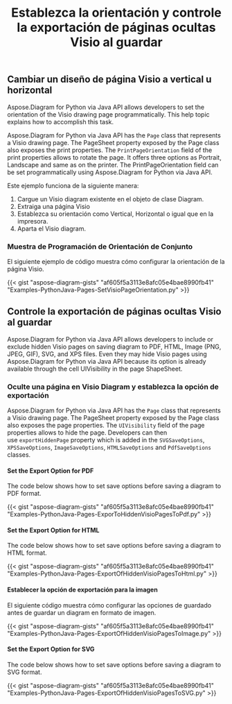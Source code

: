﻿---
title: Establezca la orientación y controle la exportación de páginas ocultas Visio al guardar
type: docs
weight: 20
url: /es/python-java/set-orientation-and-control-the-export-of-hidden-visio-pages-on-saving/
---
## **Cambiar un diseño de página Visio a vertical u horizontal**
Aspose.Diagram for Python via Java API allows developers to set the orientation of the Visio drawing page programmatically. This help topic explains how to accomplish this task.

Aspose.Diagram for Python via Java API has the `Page` class that represents a Visio drawing page. The PageSheet property exposed by the Page class also exposes the print properties. The `PrintPageOrientation` field of the print properties allows to rotate the page. It offers three options as Portrait, Landscape and same as on the printer. The PrintPageOrientation field can be set programmatically using Aspose.Diagram for Python via Java API.

Este ejemplo funciona de la siguiente manera:

1. Cargue un Visio diagram existente en el objeto de clase Diagram.
1. Extraiga una página Visio
1. Establezca su orientación como Vertical, Horizontal o igual que en la impresora.
1. Aparta el Visio diagram.

### **Muestra de Programación de Orientación de Conjunto**
El siguiente ejemplo de código muestra cómo configurar la orientación de la página Visio.

{{< gist "aspose-diagram-gists" "af605f5a3113e8afc05e4bae8990fb41" "Examples-PythonJava-Pages-SetVisioPageOrientation.py" >}}

## **Controle la exportación de páginas ocultas Visio al guardar**
Aspose.Diagram for Python via Java API allows developers to include or exclude hidden Visio pages on saving diagram to PDF, HTML, Image (PNG, JPEG, GIF), SVG, and XPS files. Even they may hide Visio pages using Aspose.Diagram for Python via Java API because its option is already available through the cell UIVisibility in the page ShapeSheet.

### **Oculte una página en Visio Diagram y establezca la opción de exportación**
Aspose.Diagram for Python via Java API has the `Page` class that represents a Visio drawing page. The PageSheet property exposed by the Page class also exposes the page properties. The `UIVisibility` field of the page properties allows to hide the page. Developers can then use `exportHiddenPage` property which is added in the `SVGSaveOptions`, `XPSSaveOptions`, `ImageSaveOptions`, `HTMLSaveOptions` and `PdfSaveOptions` classes.

#### **Set the Export Option for PDF**
The code below shows how to set save options before saving a diagram to PDF format.

{{< gist "aspose-diagram-gists" "af605f5a3113e8afc05e4bae8990fb41" "Examples-PythonJava-Pages-ExporToHiddenVisioPagesToPdf.py" >}}

#### **Set the Export Option for HTML**
The code below shows how to set save options before saving a diagram to HTML format.

{{< gist "aspose-diagram-gists" "af605f5a3113e8afc05e4bae8990fb41" "Examples-PythonJava-Pages-ExportOfHiddenVisioPagesToHtml.py" >}}

#### **Establecer la opción de exportación para la imagen**
El siguiente código muestra cómo configurar las opciones de guardado antes de guardar un diagram en formato de imagen.

{{< gist "aspose-diagram-gists" "af605f5a3113e8afc05e4bae8990fb41" "Examples-PythonJava-Pages-ExportOfHiddenVisioPagesToImage.py" >}}

#### **Set the Export Option for SVG**
The code below shows how to set save options before saving a diagram to SVG format.

{{< gist "aspose-diagram-gists" "af605f5a3113e8afc05e4bae8990fb41" "Examples-PythonJava-Pages-ExportOfHiddenVisioPagesToSVG.py" >}}
